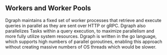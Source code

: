 ## Workers and Worker Pools
Dgraph maintains a fixed set of worker processes that retrieve and execute queries in parallel as they are sent over HTTP or gRPC. Dgraph also parallelizes Tasks within a query execution, to maximize parallelism and more fully utilize system resources. Dgraph is written in the go language, which supports high numbers of parallel goroutines, enabling this approach without creating massive numbers of OS threads which would be slower.